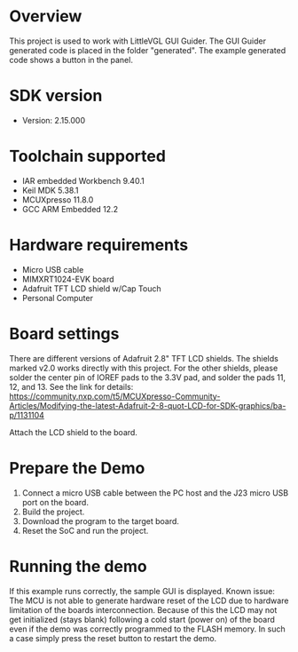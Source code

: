 Overview
========

This project is used to work with LittleVGL GUI Guider. The GUI Guider generated
code is placed in the folder "generated". The example generated code shows a
button in the panel.

SDK version
===========
- Version: 2.15.000

Toolchain supported
===================
- IAR embedded Workbench  9.40.1
- Keil MDK  5.38.1
- MCUXpresso  11.8.0
- GCC ARM Embedded  12.2

Hardware requirements
=====================
- Micro USB cable
- MIMXRT1024-EVK board
- Adafruit TFT LCD shield w/Cap Touch
- Personal Computer

Board settings
==============
There are different versions of Adafruit 2.8" TFT LCD shields. The shields marked
v2.0 works directly with this project. For the other shields, please solder
the center pin of IOREF pads to the 3.3V pad, and solder the pads 11, 12, and 13.
See the link for details:
https://community.nxp.com/t5/MCUXpresso-Community-Articles/Modifying-the-latest-Adafruit-2-8-quot-LCD-for-SDK-graphics/ba-p/1131104

Attach the LCD shield to the board.

Prepare the Demo
================
1.  Connect a micro USB cable between the PC host and the J23 micro USB port on the board.
2.  Build the project.
3.  Download the program to the target board.
4.  Reset the SoC and run the project.

Running the demo
================
If this example runs correctly, the sample GUI is displayed.
Known issue: The MCU is not able to generate hardware reset of the LCD due to hardware limitation of the boards interconnection.
Because of this the LCD may not get initialized (stays blank) following a cold start (power on) of the board even if the demo was
correctly programmed to the FLASH memory. In such a case simply press the reset button to restart the demo.
